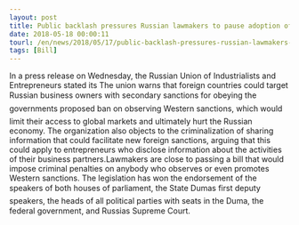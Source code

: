 ```yaml
---
layout: post
title: Public backlash pressures Russian lawmakers to pause adoption of legislation that would criminalize observing or facilitating new foreign sanctions
date: 2018-05-18 00:00:11
tourl: /en/news/2018/05/17/public-backlash-pressures-russian-lawmakers-to-pause-adoption-of-legislation-that-would-criminalize-observing-or-facilitating-new-foreign-sanctions
tags: [Bill]
---
```

In a press release on Wednesday, the Russian Union of Industrialists and Entrepreneurs stated its The union warns that foreign countries could target Russian business owners with secondary sanctions for obeying the governments proposed ban on observing Western sanctions, which would limit their access to global markets and ultimately hurt the Russian economy. The organization also objects to the criminalization of sharing information that could facilitate new foreign sanctions, arguing that this could apply to entrepreneurs who disclose information about the activities of their business partners.Lawmakers are close to passing a bill that would impose criminal penalties on anybody who observes or even promotes Western sanctions. The legislation has won the endorsement of the speakers of both houses of parliament, the State Dumas first deputy speakers, the heads of all political parties with seats in the Duma, the federal government, and Russias Supreme Court. 